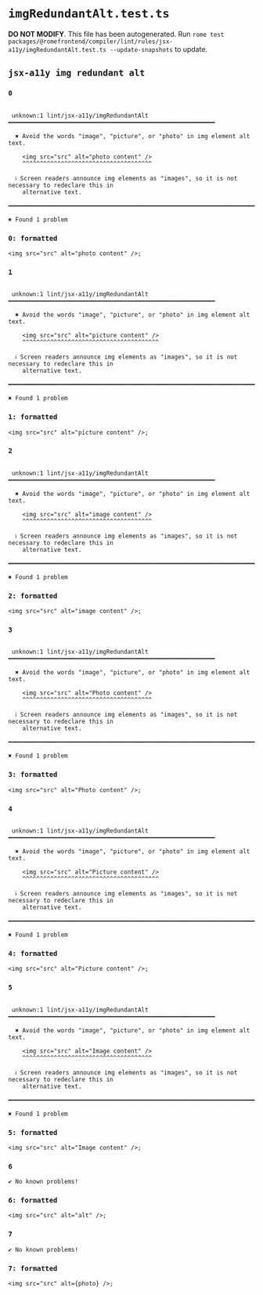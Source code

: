 # `imgRedundantAlt.test.ts`

**DO NOT MODIFY**. This file has been autogenerated. Run `rome test packages/@romefrontend/compiler/lint/rules/jsx-a11y/imgRedundantAlt.test.ts --update-snapshots` to update.

## `jsx-a11y img redundant alt`

### `0`

```

 unknown:1 lint/jsx-a11y/imgRedundantAlt ━━━━━━━━━━━━━━━━━━━━━━━━━━━━━━━━━━━━━━━━━━━━━━━━━━━━━━━━━━━

  ✖ Avoid the words "image", "picture", or "photo" in img element alt text.

    <img src="src" alt="photo content" />
    ^^^^^^^^^^^^^^^^^^^^^^^^^^^^^^^^^^^^^

  ℹ Screen readers announce img elements as "images", so it is not necessary to redeclare this in
    alternative text.

━━━━━━━━━━━━━━━━━━━━━━━━━━━━━━━━━━━━━━━━━━━━━━━━━━━━━━━━━━━━━━━━━━━━━━━━━━━━━━━━━━━━━━━━━━━━━━━━━━━━

✖ Found 1 problem

```

### `0: formatted`

```
<img src="src" alt="photo content" />;

```

### `1`

```

 unknown:1 lint/jsx-a11y/imgRedundantAlt ━━━━━━━━━━━━━━━━━━━━━━━━━━━━━━━━━━━━━━━━━━━━━━━━━━━━━━━━━━━

  ✖ Avoid the words "image", "picture", or "photo" in img element alt text.

    <img src="src" alt="picture content" />
    ^^^^^^^^^^^^^^^^^^^^^^^^^^^^^^^^^^^^^^^

  ℹ Screen readers announce img elements as "images", so it is not necessary to redeclare this in
    alternative text.

━━━━━━━━━━━━━━━━━━━━━━━━━━━━━━━━━━━━━━━━━━━━━━━━━━━━━━━━━━━━━━━━━━━━━━━━━━━━━━━━━━━━━━━━━━━━━━━━━━━━

✖ Found 1 problem

```

### `1: formatted`

```
<img src="src" alt="picture content" />;

```

### `2`

```

 unknown:1 lint/jsx-a11y/imgRedundantAlt ━━━━━━━━━━━━━━━━━━━━━━━━━━━━━━━━━━━━━━━━━━━━━━━━━━━━━━━━━━━

  ✖ Avoid the words "image", "picture", or "photo" in img element alt text.

    <img src="src" alt="image content" />
    ^^^^^^^^^^^^^^^^^^^^^^^^^^^^^^^^^^^^^

  ℹ Screen readers announce img elements as "images", so it is not necessary to redeclare this in
    alternative text.

━━━━━━━━━━━━━━━━━━━━━━━━━━━━━━━━━━━━━━━━━━━━━━━━━━━━━━━━━━━━━━━━━━━━━━━━━━━━━━━━━━━━━━━━━━━━━━━━━━━━

✖ Found 1 problem

```

### `2: formatted`

```
<img src="src" alt="image content" />;

```

### `3`

```

 unknown:1 lint/jsx-a11y/imgRedundantAlt ━━━━━━━━━━━━━━━━━━━━━━━━━━━━━━━━━━━━━━━━━━━━━━━━━━━━━━━━━━━

  ✖ Avoid the words "image", "picture", or "photo" in img element alt text.

    <img src="src" alt="Photo content" />
    ^^^^^^^^^^^^^^^^^^^^^^^^^^^^^^^^^^^^^

  ℹ Screen readers announce img elements as "images", so it is not necessary to redeclare this in
    alternative text.

━━━━━━━━━━━━━━━━━━━━━━━━━━━━━━━━━━━━━━━━━━━━━━━━━━━━━━━━━━━━━━━━━━━━━━━━━━━━━━━━━━━━━━━━━━━━━━━━━━━━

✖ Found 1 problem

```

### `3: formatted`

```
<img src="src" alt="Photo content" />;

```

### `4`

```

 unknown:1 lint/jsx-a11y/imgRedundantAlt ━━━━━━━━━━━━━━━━━━━━━━━━━━━━━━━━━━━━━━━━━━━━━━━━━━━━━━━━━━━

  ✖ Avoid the words "image", "picture", or "photo" in img element alt text.

    <img src="src" alt="Picture content" />
    ^^^^^^^^^^^^^^^^^^^^^^^^^^^^^^^^^^^^^^^

  ℹ Screen readers announce img elements as "images", so it is not necessary to redeclare this in
    alternative text.

━━━━━━━━━━━━━━━━━━━━━━━━━━━━━━━━━━━━━━━━━━━━━━━━━━━━━━━━━━━━━━━━━━━━━━━━━━━━━━━━━━━━━━━━━━━━━━━━━━━━

✖ Found 1 problem

```

### `4: formatted`

```
<img src="src" alt="Picture content" />;

```

### `5`

```

 unknown:1 lint/jsx-a11y/imgRedundantAlt ━━━━━━━━━━━━━━━━━━━━━━━━━━━━━━━━━━━━━━━━━━━━━━━━━━━━━━━━━━━

  ✖ Avoid the words "image", "picture", or "photo" in img element alt text.

    <img src="src" alt="Image content" />
    ^^^^^^^^^^^^^^^^^^^^^^^^^^^^^^^^^^^^^

  ℹ Screen readers announce img elements as "images", so it is not necessary to redeclare this in
    alternative text.

━━━━━━━━━━━━━━━━━━━━━━━━━━━━━━━━━━━━━━━━━━━━━━━━━━━━━━━━━━━━━━━━━━━━━━━━━━━━━━━━━━━━━━━━━━━━━━━━━━━━

✖ Found 1 problem

```

### `5: formatted`

```
<img src="src" alt="Image content" />;

```

### `6`

```
✔ No known problems!

```

### `6: formatted`

```
<img src="src" alt="alt" />;

```

### `7`

```
✔ No known problems!

```

### `7: formatted`

```
<img src="src" alt={photo} />;

```
